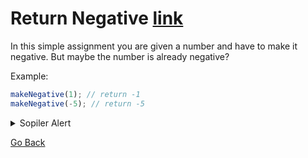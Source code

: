 # Return Negative [link](https://www.codewars.com/kata/55685cd7ad70877c23000102)
In this simple assignment you are given a number and have to make it negative. But maybe the number is already negative?

Example:
```js
makeNegative(1); // return -1
makeNegative(-5); // return -5
```

<details><summary>Sopiler Alert</summary>
<code><pre>
function makeNegative(num) {
  return -Math.abs(num);
}
</pre></code>
</details>

[Go Back](../../index.md)
